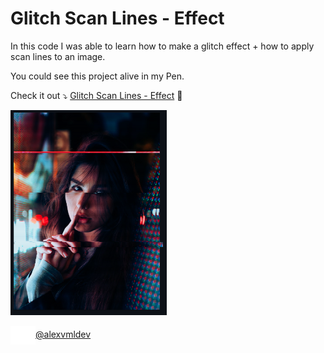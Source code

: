 # Glitch Scan Lines - Effect
In this code I was able to learn how to make a glitch effect + how to  apply scan lines to an image.

You could see this project alive in my Pen.

Check it out :arrow_heading_down:
[Glitch Scan Lines - Effect](https://codepen.io/alexvmldev/pen/GReZojq?editors=1100) :link:

<img src="demo-img.png" width="250">

<a href="https://codepen.io/alexvmldev" target="blank"><img align="center" src="https://raw.githubusercontent.com/AlexvmlDev/AlexvmlDev/37a54cc9de96bf3c3ffde499494a682c3a796a30/imgs/codepen-white.svg" alt="alexvmldev" height="30" width="40" />@alexvmldev</a>
